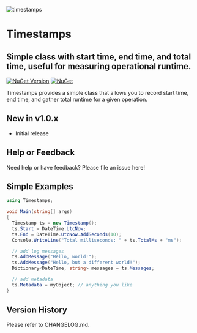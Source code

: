 ﻿![timestamps](https://raw.githubusercontent.com/jchristn/Timestamps/main/Assets/logo.ico)

# Timestamps

## Simple class with start time, end time, and total time, useful for measuring operational runtime.

[![NuGet Version](https://img.shields.io/nuget/v/Timestamps.svg?style=flat)](https://www.nuget.org/packages/Timestamps/) [![NuGet](https://img.shields.io/nuget/dt/Timestamps.svg)](https://www.nuget.org/packages/Timestamps)    

Timestamps provides a simple class that allows you to record start time, end time, and gather total runtime for a given operation. 

## New in v1.0.x

- Initial release

## Help or Feedback

Need help or have feedback? Please file an issue here!

## Simple Examples
```csharp
using Timestamps;

void Main(string[] args)
{
  Timestamp ts = new Timestamp();
  ts.Start = DateTime.UtcNow;
  ts.End = DateTime.UtcNow.AddSeconds(10);
  Console.WriteLine("Total milliseconds: " + ts.TotalMs + "ms");

  // add log messages
  ts.AddMessage("Hello, world!");
  ts.AddMessage("Hello, but a different world!");
  Dictionary<DateTime, string> messages = ts.Messages;

  // add metadata
  ts.Metadata = myObject; // anything you like
}
```

## Version History

Please refer to CHANGELOG.md.
